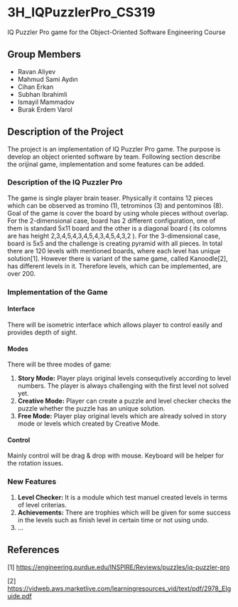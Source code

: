 # 3H_IQPuzzlerPro_CS319
IQ Puzzler Pro game for the Object-Oriented Software Engineering Course
## Group Members
* Ravan Aliyev
* Mahmud Sami Aydın
* Cihan Erkan
* Subhan Ibrahimli
* Ismayil Mammadov
* Burak Erdem Varol
## Description of the Project
The project is an implementation of IQ Puzzler Pro game. The purpose is develop an object oriented software by team. Following section describe the orijinal game, implementation and some features can be added.
### Description of the IQ Puzzler Pro
The game is single player brain teaser. Physically it contains 12 pieces which can be observed as tromino (1), tetrominos (3)  and pentominos (8). Goal of the game is cover the board by using whole pieces without overlap. For the 2-dimensional case, board has 2 different configuration, one of them is standard 5x11 board and the other is a diagonal board ( its colomns are has height 2,3,4,5,4,3,4,5,4,3,4,5,4,3,2 ).  For the 3-dimensional case, board is 5x5 and the challenge is creating pyramid with all pieces. In total there are 120 levels with mentioned boards, where each level has unique solution[1]. However there is variant of the same game, called Kanoodle[2], has different levels in it. Therefore levels, which can be implemented, are over 200.
### Implementation of the Game
#### Interface
There will be isometric interface which allows player to control easily and provides depth of sight.
#### Modes
There will be three modes of game:
1. **Story Mode:** Player plays original levels consequtively according to level numbers. The player is always challenging with the first level not solved yet.
2. **Creative Mode:** Player can create a puzzle and level checker checks the puzzle whether the puzzle has an unique solution.
3. **Free Mode:** Player play original levels which are already solved in story mode or levels which created by Creative Mode.
#### Control
Mainly control will be drag & drop with mouse. Keyboard will be helper for the rotation issues.
### New Features
1. **Level Checker:** It is a module which test manuel created levels in terms of level criterias.
2. **Achievements:** There are trophies which will be given for some success in the levels such as finish level in certain time or not using undo.
3. ...
## References
[1] https://engineering.purdue.edu/INSPIRE/Reviews/puzzles/iq-puzzler-pro

[2] https://vidweb.aws.marketlive.com/learningresources_vid/text/pdf/2978_EIguide.pdf
